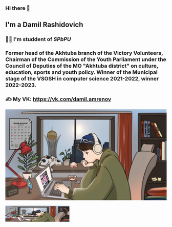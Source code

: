 ### Hi there 👋

## I'm a Damil Rashidovich ##

### 👨‍🎓 I'm studdent of *SPbPU* ###
### Former head of the Akhtuba branch of the Victory Volunteers, Chairman of the Commission of the Youth Parliament under the Council of Deputies of the MO "Akhtuba district" on culture, education, sports and youth policy. Winner of the Municipal stage of the VSOSH in computer science 2021-2022, winner 2022-2023. ###

### &#9997; My VK: https://vk.com/damil.amrenov ###

![Image alt](https://github.com/Damilka05/inf/blob/main/Безымянный.png)

<img src="https://github.com/Damilka05/inf/blob/main/Безымянный.png" width="200" height="50"/>
